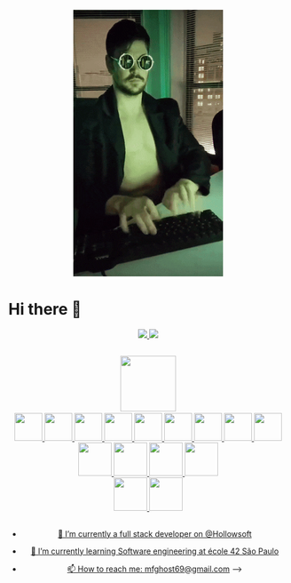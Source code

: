 <p align="center" width="100%">
    <img src="https://github.com/MarcosFlavioGS/MarcosFlavioGS/blob/main/giphy.gif">
</p>

# Hi there 👋

<div align="center">
  <a href="https://github.com/MarcosFlavioGS">
  <img height="180em" src="https://github-readme-stats.vercel.app/api?username=MarcosFlavioGS&show_icons=true&theme=darcula&include_all_commits=true&count_private=true"/>
  <img height="180em" src="https://github-readme-stats.vercel.app/api/top-langs/?username=MarcosFlavioGS&layout=compact&langs_count=7&theme=darcula"/>
</div>
  
  ##
<div id="linux" align="center">
  <img height="100em" width="100em" src="https://cdn.jsdelivr.net/gh/devicons/devicon/icons/linux/linux-original.svg" />
</div>

<div id="languages" align="center">
  <img height="50em" width="50em" src="https://cdn.jsdelivr.net/gh/devicons/devicon/icons/c/c-original.svg" />
  <img height="50em" width="50em" src="https://cdn.jsdelivr.net/gh/devicons/devicon/icons/cplusplus/cplusplus-original.svg" />
  <img height="50em" width="50em" src="https://cdn.jsdelivr.net/gh/devicons/devicon/icons/rust/rust-plain.svg" />
  <img height="50em" width="50em" src="https://cdn.jsdelivr.net/gh/devicons/devicon/icons/python/python-original.svg" />
  <img height="50em" width="50em" src="https://cdn.jsdelivr.net/gh/devicons/devicon/icons/elixir/elixir-original.svg" />
  <img height="50em" width="50em" src="https://cdn.jsdelivr.net/gh/devicons/devicon/icons/ocaml/ocaml-original.svg"/>
  <img height="50em" width="50em" src="https://cdn.jsdelivr.net/gh/devicons/devicon/icons/go/go-original.svg" />
  <img height="50em" width="50em" src="https://cdn.jsdelivr.net/gh/devicons/devicon/icons/javascript/javascript-plain.svg" />
  <img height="50em" width="50em" src="https://cdn.jsdelivr.net/gh/devicons/devicon/icons/typescript/typescript-original.svg" />
</div>
    
<div id="frameworks" align="center">
  <img height="60em" width="60em" src="https://cdn.jsdelivr.net/gh/devicons/devicon/icons/react/react-original.svg" />
  <img height="60em" width="60em" src="https://cdn.jsdelivr.net/gh/devicons/devicon/icons/nextjs/nextjs-original.svg" />
  <img height="60em" width="60em" src="https://cdn.jsdelivr.net/gh/devicons/devicon/icons/phoenix/phoenix-original.svg" />
  <img height="60em" width="60em" src="https://cdn.jsdelivr.net/gh/devicons/devicon/icons/nestjs/nestjs-plain.svg"
</div>

<div id="databases" align="center">
  <img height="60em" width="60em" src="https://cdn.jsdelivr.net/gh/devicons/devicon/icons/postgresql/postgresql-original.svg" />
  <img height="60em" width="60em" src="https://cdn.jsdelivr.net/gh/devicons/devicon/icons/mongodb/mongodb-original.svg" />
</div>
  
  ##
  
- 🔭 I’m currently a full stack developer on @Hollowsoft

- 🌱 I’m currently learning Software engineering at école 42 São Paulo

- 📫 How to reach me: mfghost69@gmail.com
-->
